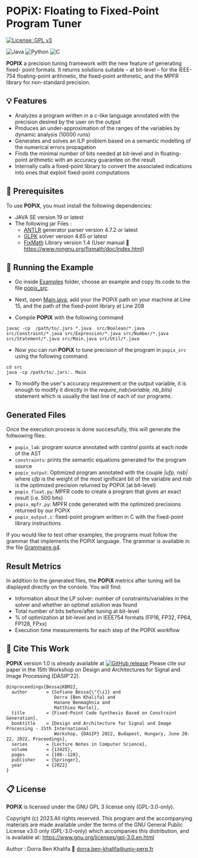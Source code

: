 # POPiX: Floating to Fixed-Point Program Tuner
[![License: GPL v3](https://img.shields.io/badge/License-GPLv3-blue.svg)](https://www.gnu.org/licenses/gpl-3.0)

![Java](https://img.shields.io/badge/java-%23ED8B00.svg?style=for-the-badge&logo=openjdk&logoColor=white) ![Python](https://img.shields.io/badge/python-3670A0?style=for-the-badge&logo=python&logoColor=ffdd54) ![C](https://img.shields.io/badge/c-%2300599C.svg?style=for-the-badge&logo=c&logoColor=white)


**POPIX** a precision tuning framework  with the new feature of generating fixed- point formats. It returns solutions suitable – at bit-level – for the IEEE-754 floating-point arithmetic, the fixed-point arithmetic, and the MPFR library for non-standard precision.


## :bulb: Features
 - Analyzes a program written in a c-like language annotated with the precision desired by the user on the output
 - Produces an under-approximation of the ranges of the variables by dynamic analysis (10000 runs)
 - Generates and solves an ILP problem based on a semantic modelling of the numerical errors propagation  
 - Finds the minimal number of bits needed at bit-level and in floating-point arithmetic with an accuracy guarantee on the result
 - Internally calls a fixed-point library to convert the associated indications into ones that exploit fixed-point computations

## :wrench: Prerequisites

To use **POPiX**, you must install the following dependencies:

- JAVA SE version 19 or latest 
- The following jar Files :
  - [ANTLR](https://www.antlr.org/download.html) generator parser version 4.7.2 or latest
  - [GLPK](https://glpk-java.sourceforge.net/gettingStarted.html) solver version 4.65 or latest 
  - [FixMath](http://download.savannah.nongnu.org/releases/fixmath/)  Library version 1.4 (User manual 🔗 https://www.nongnu.org/fixmath/doc/index.html)
 


## :hammer: Running the Example

   - Go inside [Examples](/Examples) folder, choose an example and copy its code to the file  [popix_src](/popix_src).
   - Next, open  [Main.java](/src/Main.java), add your the POPiX path on your machine at Line 15, and the path of the fixed-point library at Line 208 
   
   - Compile **POPiX** with the following command
    
 ```   
javac -cp  /path/to/.jars *.java  src/Boolean/*.java src/Constraint/*.java src/Expression/*.java src/Number/*.java src/Statement/*.java src/Main.java src/Util/*.java
```
-  Now you can run **POPiX** to tune precision of the program in  ```popix_src``` using the following command.
 ```  
 cd src 
 java -cp /path/to/.jars:. Main
```
 - To modify the user's accuracy requirement or the output variable, it is enough to modify it directly in the *require_nsb(variable, nb_bits)* statement which is usually the last line of each of our programs. 
   

## Generated Files
Once the execution process is done successfully, this will generate the follwowing files:

-  ```popix_lab```:   program source annotated with control points at each node of the AST
-  ```constraints```: prints the semantic equations generated for the program source
-  ```popix_output```: Optimized program annotated with the couple *|ufp, nsb|* where *ufp* is the weight of the most ignificant bit of the variable and *nsb* is the optimized precision returned by POPiX (at bit-level)
- ```popix_float.py```: MPFR  code to create a program that gives an exact result   (i.e. 500 bits)
- ```popix_mpfr.py```: MPFR code generated with the optimized precisions returned by our POPiX
- ```popix_output.c```:  fixed-point program written in C with the fixed-point library instructions

If you would like to test other examples, the programs must follow the grammar that implements the POPiX language. The grammar is available in the file [Grammaire.g4](/Grammaire.g4).

## Result Metrics

In addition to the generated files, the **POPiX** metrics after tuning will be displayed directly on the console. You will find:
- Information about the LP solver: number of constraints/variables in the solver and whether an optimal solution was found 
- Total number of bits before/after tuning at bit-level
- % of optimization at bit-level and in IEEE754 formats (FP16, FP32, FP64, FP128, FPxx)
 - Execution time measurements for each step of the POPiX workflow

 ## :bookmark_tabs: Cite This Work
 
**POPiX** version 1.0 is already available at [![GitHub release](https://img.shields.io/github/release/Naereen/StrapDown.js.svg)](https://github.com/sbessai/popix)
Please cite our paper in the 15th Workshop on Design and Architectures for Signal and Image Processing (DASIP'22).
```
@inproceedings{BessaiKBM22,
  author       = {Sofiane Bessa{\"{\i}} and
                  Dorra {Ben Khalifa} and
                  Hanane Benmaghnia and
                  Matthieu Martel},
  title        = {Fixed-Point Code Synthesis Based on Constraint Generation},
  booktitle    = {Design and Architecture for Signal and Image Processing - 15th International
                  Workshop, {DASIP} 2022, Budapest, Hungary, June 20-22, 2022, Proceedings},
  series       = {Lecture Notes in Computer Science},
  volume       = {13425},
  pages        = {108--120},
  publisher    = {Springer},
  year         = {2022}
}

```

## :clipboard: License

**POPiX** is licensed under the GNU GPL 3 license only (GPL-3.0-only).

Copyright (c) 2023.All rights reserved. This program and the accompanying materials are made available under the terms of the GNU General Public License v3.0 only (GPL-3.0-only) which accompanies this
distribution, and is available at: https://www.gnu.org/licenses/gpl-3.0.en.html

Author : Dorra Ben Khalifa :email: dorra.ben-khalifa@univ-perp.fr
